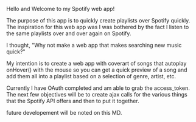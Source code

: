 Hello and Welcome to my Spotify web app!

The purpose of this app is to quickly create playlists over Spotify quickly.
The inspiration for this web app was I was bothered by the fact I listen to the same
playlists over and over again on Spotify. 

I thought, "Why not make a web app that makes searching new music quick?"

My intention is to create a web app with coverart of songs that autoplay onHover() 
with the mouse so you can get a quick preview of a song and add them all into a 
playlist based on a selection of genre, artist, etc. 

Currently I have OAuth completed and am able to grab the access_token.
 The next few objectives will be to create ajax calls for the various things 
 that the Spotify API offers and then to put it together.


future developement will be noted on this MD.